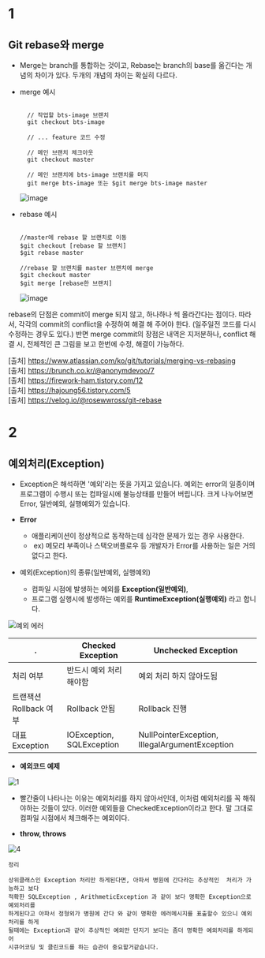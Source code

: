 # 1
## Git rebase와 merge

- Merge는 branch를 통합하는 것이고, Rebase는 branch의 base를 옮긴다는 개념의 차이가 있다. 두개의 개념의 차이는 확실히 다르다.

- merge 예시
    ```
    
      // 작업할 bts-image 브랜치
      git checkout bts-image
      
      // ... feature 코드 수정
      
      // 메인 브랜치 체크아웃
      git checkout master
      
      // 메인 브랜치에 bts-image 브랜치를 머지
      git merge bts-image 또는 $git merge bts-image master

    ```
    
    ![image](https://user-images.githubusercontent.com/20812458/161259646-e9d3c87f-5e64-4e6d-84aa-80683e75e64c.png)

- rebase 예시
    ```
    
    //master에 rebase 할 브랜치로 이동
    $git checkout [rebase 할 브랜치]
    $git rebase master

    //rebase 할 브랜치를 master 브랜치에 merge
    $git checkout master
    $git merge [rebase한 브랜치]
    
    ```
    
    ![image](https://user-images.githubusercontent.com/20812458/161260363-70ce5672-92ce-4ae9-a8eb-3a832f6f686e.png)

rebase의 단점은 commit이 merge 되지 않고, 하나하나 씩 올라간다는 점이다. 따라서, 각각의 commit의 conflict을 수정하여 해결 해 주어야 한다.
(일주일전 코드를 다시 수정하는 경우도 있다.)
반면 merge commit의 장점은 내역은 지저분하나, conflict 해결 시, 전체적인 큰 그림을 보고 한번에 수정, 해결이 가능하다.
    
[출처] https://www.atlassian.com/ko/git/tutorials/merging-vs-rebasing   
[출처] https://brunch.co.kr/@anonymdevoo/7   
[출처] https://firework-ham.tistory.com/12   
[출처] https://hajoung56.tistory.com/5   
[출처] https://velog.io/@rosewwross/git-rebase

# 2
## 예외처리(Exception)

- Exception은 해석하면 '예외'라는 뜻을 가지고 있습니다. 예외는 error의 일종이며 프로그램이 수행시 또는 컴파일시에 불능상태를 만들어 버립니다. 크게 나누어보면 Error, 일반예외, 실행예외가 있습니다.

- **Error**
    - 애플리케이션이 정상적으로 동작하는데 심각한 문제가 있는 경우 사용한다.
    -  ex) 메모리 부족이나 스택오버플로우 등 개발자가 Error를 사용하는 일은 거의 없다고 한다.

- 예외(Exception)의 종류(일반예외, 실행예외)
    - 컴파일 시점에 발생하는 예외를 **Exception(일반예외)**,
    - 프로그램 실행시에 발생하는 예외를 **RuntimeException(실행예외)** 라고 합니다.

![예외 에러](https://user-images.githubusercontent.com/83939644/161376531-93d6f0ca-dd5b-454f-a682-10780143f6c4.png)

|. |Checked Exception|Unchecked Exception|
|------|---|---|
|처리 여부|반드시 예외 처리 해야함|예외 처리 하지 않아도됨|
|트랜잭션 Rollback 여부|Rollback 안됨|Rollback 진행|
|대표 Exception|IOException, SQLException|NullPointerException, IllegalArgumentException|

- **예외코드 예제**

![1](https://user-images.githubusercontent.com/83939644/161376523-f4714a5e-ef24-4847-ae91-bc37eb716e78.png)

- 빨간줄이 나타나는 이유는 예외처리를 하지 않아서인데, 이처럼 예외처리를 꼭 해줘야하는 것들이 있다. 이러한 예외들을 CheckedException이라고 한다. 말 그대로 컴파일 시점에서 체크해주는 예외이다.

- **throw, throws**

![4](https://user-images.githubusercontent.com/83939644/161376527-63a84c9c-530f-4e4d-b1c5-4e8cf182799e.png)

```
정리

상위클래스인 Exception 처리만 하게된다면, 아파서 병원에 간다라는 추상적인  처리가 가능하고 보다   
적확한 SQLException , ArithmeticException 과 같이 보다 명확한 Exception으로 예외처리를   
하게된다고 아파서 정형외가 병원에 간다 와 같이 명확한 에러메시지를 표출할수 있으니 예외처리를 하게    
될때에는 Exception과 같이 추상적인 예외만 던지기 보다는 좀더 명확한 예외처리를 하게되어    
시큐어코딩 및 클린코드를 하는 습관이 중요할거같습니다.
```
